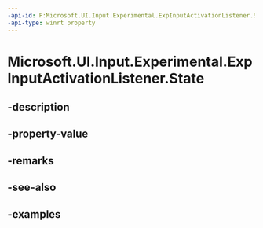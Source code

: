 ```yaml
---
-api-id: P:Microsoft.UI.Input.Experimental.ExpInputActivationListener.State
-api-type: winrt property
---
```


# Microsoft.UI.Input.Experimental.ExpInputActivationListener.State

<!--
public Microsoft.UI.Input.Experimental.ExpInputActivationState State { get; }
-->


## -description

## -property-value

## -remarks

## -see-also

## -examples


